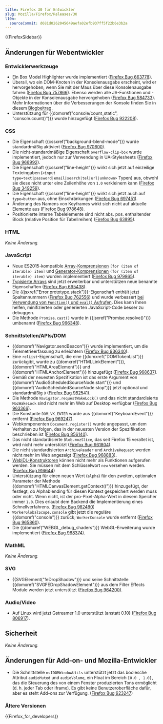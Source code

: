 ```yaml
---
title: Firefox 30 für Entwickler
slug: Mozilla/Firefox/Releases/30
l10n:
  sourceCommit: d681d0262045649aefa02efb937ff5f22b6e3b2a
---
```


{{FirefoxSidebar}}

## Änderungen für Webentwickler

### Entwicklerwerkzeuge

- Ein Box Model Highlighter wurde implementiert ([Firefox Bug 663778](https://bugzil.la/663778)).
- Überall, wo ein DOM-Knoten in der Konsolenausgabe erscheint, wird er hervorgehoben, wenn Sie mit der Maus über diese Konsolenausgabe fahren ([Firefox Bug 757866](https://bugzil.la/757866)). Ebenso werden alle JS-Funktionen und -Objekte in der Konsolenausgabe hervorgehoben ([Firefox Bug 584733](https://bugzil.la/584733)). Mehr Informationen über die Verbesserungen der Konsole finden Sie in diesem [Blogbeitrag](https://web.archive.org/web/20150427210606/http://mihai.sucan.ro/mihai/blog/web-console-improvements-episode-30).
- Unterstützung für {{domxref("console/count_static", "console.count()")}} wurde hinzugefügt ([Firefox Bug 922208](https://bugzil.la/922208)).

### CSS

- Die Eigenschaft {{cssxref("background-blend-mode")}} wurde standardmäßig aktiviert ([Firefox Bug 970600](https://bugzil.la/970600)).
- Die nicht-standardmäßige Eigenschaft `overflow-clip-box` wurde implementiert, jedoch nur zur Verwendung in UA-Stylesheets ([Firefox Bug 966992](https://bugzil.la/966992)).
- Die Eigenschaft {{cssxref("line-height")}} wirkt sich jetzt auf einzeilige Texteingaben (`<input type=text|password|email|search|tel|url|unknown>` Typen) aus, obwohl sie diese nicht unter eine Zeilenhöhe von `1.0` verkleinern kann ([Firefox Bug 349259](https://bugzil.la/349259)).
- Die Eigenschaft {{cssxref("line-height")}} wirkt sich jetzt auch auf `type=button` aus, ohne Einschränkungen ([Firefox Bug 697451](https://bugzil.la/697451)).
- Änderung des Namens von Keyframes wirkt sich nicht auf aktuelle Elemente aus ([Firefox Bug 978648](https://bugzil.la/978648)).
- Positionierte interne Tabelelemente sind nicht abs. pos. enthaltender Block (relative Position für Tabellreihen) ([Firefox Bug 63895](https://bugzil.la/63895)).

### HTML

_Keine Änderung._

### JavaScript

- Neue ES2015-kompatible [Array-Komprensionen](/de/docs/Web/JavaScript/Reference/Deprecated_and_obsolete_features) `[for (item of iterable) item]` und [Generator-Komprensionen](/de/docs/Web/JavaScript/Reference/Deprecated_and_obsolete_features) `(for (item of iterable) item)` wurden implementiert ([Firefox Bug 979865](https://bugzil.la/979865)).
- [Typisierte Arrays](/de/docs/Web/JavaScript/Reference/Global_Objects/TypedArray#property_access) sind jetzt erweiterbar und unterstützen neue benannte Eigenschaften ([Firefox Bug 695438](https://bugzil.la/695438)).
- Die {{jsxref("Error.prototype.stack")}}-Eigenschaft enthält jetzt Spaltennummern ([Firefox Bug 762556](https://bugzil.la/762556)) und wurde verbessert [bei Verwendung von `Function()` und `eval()` Aufrufen](/de/docs/Web/JavaScript/Reference/Global_Objects/Error/stack#stack_of_evaled_code). Dies kann Ihnen helfen, minifizierten oder generierten JavaScript-Code besser zu debuggen.
- Die Methode `Promise.cast()` wurde in {{jsxref("Promise.resolve()")}} umbenannt ([Firefox Bug 966348](https://bugzil.la/966348)).

### Schnittstellen/APIs/DOM

- {{domxref("Navigator.sendBeacon")}} wurde implementiert, um die Telemetrieerfassung zu erleichtern ([Firefox Bug 936340](https://bugzil.la/936340)).
- Eine `relList`-Eigenschaft, die eine {{domxref("DOMTokenList")}} zurückgibt, wurde zu {{domxref("HTMLLinkElement")}}, {{domxref("HTMLAreaElement")}} und {{domxref("HTMLAnchorElement")}} hinzugefügt ([Firefox Bug 968637](https://bugzil.la/968637)).
- Gemäß der neuesten Spezifikation ist das erste Argument von {{domxref("AudioScheduledSourceNode.start")}} und {{domxref("AudioScheduledSourceNode.stop")}} jetzt optional und standardmäßig `0` ([Firefox Bug 982541](https://bugzil.la/982541)).
- Die Methode `Navigator.requestWakeLock()` und das nicht standardisierte `MozWakeLock` sind nicht mehr im Web auf Desktop verfügbar ([Firefox Bug 963366](https://bugzil.la/963366)).
- Die Konstante `DOM_VK_ENTER` wurde aus {{domxref("KeyboardEvent")}} entfernt ([Firefox Bug 969247](https://bugzil.la/969247)).
- Webkomponenten `Document.register()` wurde angepasst, um dem Verhalten zu folgen, das in der neuesten Version der Spezifikation beschrieben ist ([Firefox Bug 856140](https://bugzil.la/856140)).
- Das nicht standardisierte `Blob.mozSlice`, das seit Firefox 15 veraltet ist, wird nicht mehr unterstützt ([Firefox Bug 961804](https://bugzil.la/961804)).
- Die nicht standardisierten `ArchiveReader` und `ArchiveRequest` werden nicht mehr im Web angezeigt ([Firefox Bug 968883](https://bugzil.la/968883)).
- [WebIDL-Konstruktoren](https://searchfox.org/mozilla-central/source/dom/webidl/) können nicht mehr als Funktionen aufgerufen werden. Sie müssen mit dem Schlüsselwort `new` versehen werden. ([Firefox Bug 916644](https://bugzil.la/916644))
- Unterstützung für einen neuen Wert (`alpha`) für den zweiten, optionalen Parameter der Methode {{domxref("HTMLCanvasElement.getContext()")}} hinzugefügt, der festlegt, ob Alphablending für diesen Kontext gespeichert werden muss oder nicht. Wenn nicht, ist der pro-Pixel-Alpha-Wert in diesem Speicher immer `1.0`. Dies erlaubt dem Backend die Implementierung eines Schnellverfahrens. ([Firefox Bug 982480](https://bugzil.la/982480))
- `WorkerGlobalScope.console` gibt jetzt die reguläre {{domxref("console")}} zurück; `WorkerConsole` wurde entfernt ([Firefox Bug 965860](https://bugzil.la/965860)).
- Die {{domxref("WEBGL_debug_shaders")}} WebGL-Erweiterung wurde implementiert ([Firefox Bug 968374](https://bugzil.la/968374)).

### MathML

_Keine Änderung._

### SVG

- {{SVGElement("feDropShadow")}} und seine Schnittstelle {{domxref("SVGFEDropShadowElement")}} aus dem Filter Effects Module werden jetzt unterstützt ([Firefox Bug 964200](https://bugzil.la/964200)).

### Audio/Video

- Auf Linux wird jetzt Gstreamer 1.0 unterstützt (anstatt 0.10) ([Firefox Bug 806917](https://bugzil.la/806917)).

## Sicherheit

_Keine Änderung._

## Änderungen für Add-on- und Mozilla-Entwickler

- Die Schnittstelle `nsIDOMWindowUtils` unterstützt jetzt das boolesche Attribut `audioMuted` und `audioVolume`, ein Float im Bereich `[0.0 , 1.0]`, das die Steuerung des von einem Fenster produzierten Tons ermöglicht (d. h. jeder Tab oder iframe). Es gibt keine Benutzeroberfläche dafür, aber es steht Add-ons zur Verfügung. ([Firefox Bug 923247](https://bugzil.la/923247))

### Ältere Versionen

{{Firefox_for_developers}}
